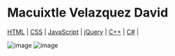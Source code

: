 <!DOCTYPE html>
<html>
<body>
    <h1>Macuixtle Velazquez David</h1>
<nav>
  <a href="/html/">HTML</a> |
  <a href="/css/">CSS</a> |
  <a href="/js/">JavaScript</a> |
  <a href="/jquery/">jQuery</a> |
  <a href="/c++/">C++</a> |
  <a href="/c#/">C#</a> |
</nav>

</body>
</html>

![image](https://github.com/user-attachments/assets/01c3aa38-26ba-4162-9034-81c663630bbd)
![image](https://github.com/user-attachments/assets/f52f2ed2-d19d-40a9-82e1-072b7176ca69)
